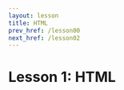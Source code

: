 ```yaml
---
layout: lesson
title: HTML
prev_href: /lesson00
next_href: /lesson02
---
```

Lesson 1: HTML
==============
